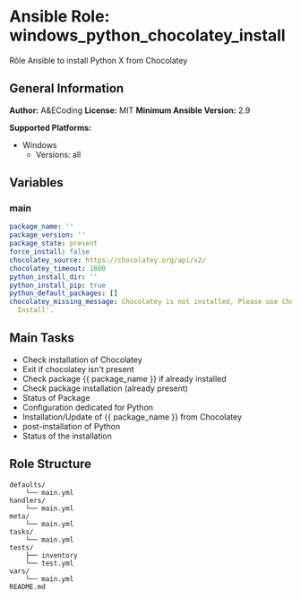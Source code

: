 # Ansible Role: windows_python_chocolatey_install

Rôle Ansible to install Python X from Chocolatey

## General Information

**Author:** A&ECoding
**License:** MIT
**Minimum Ansible Version:** 2.9

**Supported Platforms:**
- Windows
  - Versions: all

## Variables

### main

```yaml
package_name: ''
package_version: ''
package_state: present
force_install: false
chocolatey_source: https://chocolatey.org/api/v2/
chocolatey_timeout: 1800
python_install_dir: ''
python_install_pip: true
python_default_packages: []
chocolatey_missing_message: Chocolatey is not installed, Please use Chocolatey Role
  Install'.

```

## Main Tasks

- Check installation of Chocolatey
- Exit if chocolatey isn't present
- Check package {{ package_name }} if already installed
- Check package installation (already present)
- Status of Package
- Configuration dedicated for Python
- Installation/Update of {{ package_name }} from Chocolatey
- post-installation of Python
- Status of the installation

## Role Structure

```
defaults/
    └── main.yml
handlers/
    └── main.yml
meta/
    └── main.yml
tasks/
    └── main.yml
tests/
    ├── inventory
    └── test.yml
vars/
    └── main.yml
README.md
```